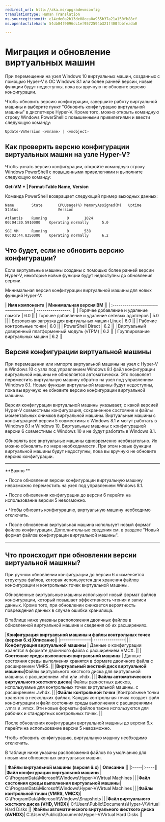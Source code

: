 ```yaml
---
redirect_url: http://aka.ms/upgradevmconfig
translationtype: Human Translation
ms.sourcegitcommit: e14ede0a2b13de08cea0a955b37a21a150fb88cf
ms.openlocfilehash: 54db04f9096dc1ef9572594b321f400fbbfeada0

---
```


# Миграция и обновление виртуальных машин 

При перемещении на узел Windows 10 виртуальных машин, созданных с помощью Hyper-V в ОС Windows 8.1 или более ранней версии, новые функции будут недоступны, пока вы вручную не обновите версию конфигурации. 

Чтобы обновить версию конфигурации, завершите работу виртуальной машины и выберите пункт "Обновить конфигурацию виртуальной машины" в диспетчере Hyper-V.  Кроме того, можно открыть командную строку Windows PowerShell с повышенными привилегиями и ввести следующую команду: 

 ```PowerShell
Update-VmVersion <vmname> | <vmobject>
```

## Как проверить версию конфигурации виртуальных машин на узле Hyper-V? 

Чтобы узнать версию конфигурации, откройте командную строку Windows PowerShell с повышенными привилегиями и выполните следующую команду:

**Get-VM * | Format-Table Name, Version**

Команда PowerShell возвращает следующий пример выходных данных:

```
Name        State       CPUUsage(%) MemoryAssigned(M)   Uptime              Status                  Version
    
Atlantis    Running         0       1024                00:04:20.5910000    Operating normally      5.0
    
SGC VM      Running         0       538                 00:02:44.8350000    Operating normally      6.2
```


## Что будет, если не обновить версию конфигурации?

Если виртуальные машины созданы с помощью более ранней версии Hyper-V, некоторые новые функции будут недоступны до обновления версии.

Минимальная версия конфигурации виртуальной машины для новых функций Hyper-V:

| **Имя компонента**                       | **Минимальная версия ВМ** ||
| :------------------------------------- | -----------------: || | Горячее добавление и удаление памяти                  |                6.0 || | Горячее добавление и удаление сетевых адаптеров        |                5.0 || | Безопасная загрузка для виртуальных машин Linux              |                6.0 || | Рабочие контрольные точки                 |                6.0 || | PowerShell Direct                      |                6.2 || | Виртуальный доверенный платформенный модуль (vTPM) |                6.2 || | Группирование виртуальных машин               |                6.2 ||



## Версия конфигурации виртуальной машины ##

При перемещении или импорте виртуальной машины на узел с Hyper-V в Windows 10 с узла под управлением Windows 8.1 файл конфигурации виртуальной машины не обновляется автоматически. Это позволяет переместить виртуальную машину обратно на узел под управлением Windows 8.1. Новые функции виртуальной машины будут недоступны, пока вы вручную не обновите версию конфигурации виртуальной машины. 

Версия конфигурации виртуальной машины указывает, с какой версией Hyper-V совместимы конфигурация, сохраненное состояние и файлы моментальных снимков виртуальной машины. Виртуальные машины с конфигурацией версии 5 совместимы с Windows 8.1 и могут работать в Windows 8.1 и Windows 10. Виртуальные машины с конфигурацией версии 6 совместимы с Windows 10 и не будут работать в Windows 8.1.

Обновлять все виртуальные машины одновременно необязательно. Их можно обновлять по мере необходимости. При этом новые функции виртуальной машины будут недоступны, пока вы вручную не обновите версию конфигурации.  


----------------
**Важно **

• После обновления версии конфигурации виртуальную машину невозможно переместить на узел под управлением Windows 8.1.

• После обновления конфигурации до версии 6 перейти на использование версии 5 невозможно.

• Чтобы обновить конфигурацию, виртуальную машину необходимо отключить.

• После обновления виртуальная машина использует новый формат файлов конфигурации. Дополнительные сведения см. в разделе "Новый формат файлов конфигурации виртуальной машины".

--------





## Что происходит при обновлении версии виртуальной машины?
При ручном обновлении конфигурации до версии 6.x изменяется структура файлов, которая используется для хранения файлов конфигурации и контрольных точек виртуальной машины. 

Обновленные виртуальные машины используют новый формат файлов конфигурации, который повышает эффективность чтения и записи данных. Кроме того, при обновлении снижается вероятность повреждения данных в случае ошибки хранилища. 

В таблице ниже указаны расположения двоичных файлов в обновленной виртуальной машине и сведения об их расширениях.  

|**Конфигурация виртуальной машины и файлы контрольных точек (версия 6.x)**|**Описание**||
|:---------------|:----------------|| |**Конфигурация виртуальной машины** | Данные о конфигурации хранятся в формате двоичного файла с расширением VMCX. || |**Состояние среды выполнения виртуальной машины** | Данные состояния среды выполнения хранятся в формате двоичного файла с расширением VMRS.  || |**Виртуальный жесткий диск виртуальной машины**|Файлы виртуального жесткого диска для виртуальной машины. с расширением .vhd или .vhdx.   || |**Файлы автоматического виртуального жесткого диска**| Файлы разностных дисков, используемые для контрольных точек виртуальной машины. с расширением .avhdx. || |**Файлы контрольной точки** |Контрольные точки хранятся в нескольких файлах. Каждая контрольная точка создает файл конфигурации и файл состояния среды выполнения с расширениями .vmrs и .vmcx. Эти новые форматы файлов также используются для рабочих и стандартных контрольных точек. ||

После обновления конфигурации виртуальной машины до версии 6.x перейти на использование версии 5 невозможно. 

Чтобы обновить конфигурацию, виртуальную машину необходимо отключить.

В таблице ниже указаны расположения файлов по умолчанию для новых или обновленных виртуальных машин.

|   **Файлы виртуальной машины (версия 6.x)** | **Описание** ||
|:-----|:-----|| |**Файл конфигурации виртуальной машины**| C:\ProgramData\Microsoft\Windows\Hyper-V\Virtual Machines || |**Файл состояния среды выполнения виртуальной машины**| C:\ProgramData\Microsoft\Windows\Hyper-V\Virtual Machines || |**Файлы контрольной точки (VMRS, VMCX)**| C:\ProgramData\Microsoft\Windows\Snapshots || |**Файл виртуального жесткого диска (VHD, VHDX)**| C:\Users\Public\Documents\Hyper-V\Virtual Hard Disks || |**Файлы автоматического виртуального жесткого диска (AVHDX)**| C:\Users\Public\Documents\Hyper-V\Virtual Hard Disks ||







<!--HONumber=Jun16_HO4-->


